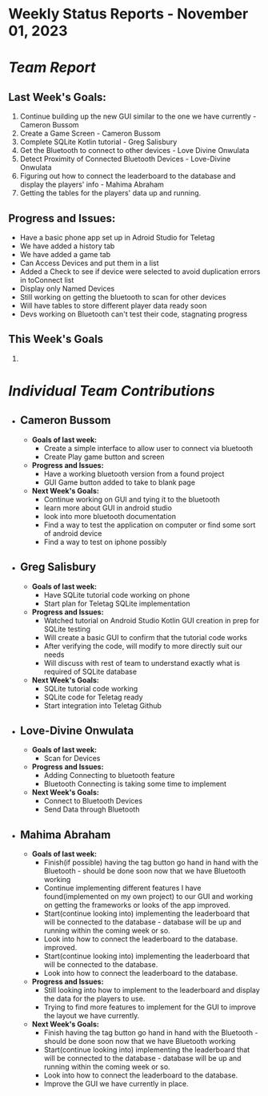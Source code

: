 # Weekly Status Reports - November 01, 2023

# *Team Report*

## Last Week's Goals:
1. Continue building up the new GUI similar to the one we have currently - Cameron Bussom
2. Create a Game Screen - Cameron Bussom
3. Complete SQLite Kotlin tutorial - Greg Salisbury
4. Get the Bluetooth to connect to other devices - Love Divine Onwulata
5. Detect Proximity of Connected Bluetooth Devices - Love-Divine Onwulata
6. Figuring out how to connect the leaderboard to the database and display the players' info - Mahima Abraham
7. Getting the tables for the players' data up and running. 
   
## Progress and Issues:
+ Have a basic phone app set up in Adroid Studio for Teletag
+ We have added a history tab
+ We have added a game tab
+ Can Access Devices and put them in a list
+ Added a Check to see if device were selected to avoid duplication errors in toConnect list
+ Display only Named Devices
+ Still working on getting the bluetooth to scan for other devices
+ Will have tables to store different player data ready soon
+ Devs working on Bluetooth can't test their code, stagnating progress


## This Week's Goals
1. 

# *Individual Team Contributions*

+ ## Cameron Bussom
    + **Goals of last week:**
      + Create a simple interface to allow user to connect via bluetooth
      + Create Play game button and screen
    + **Progress and Issues:**
      + Have a working bluetooth version from a found project
      + GUI Game button added to take to blank page
    + **Next Week's Goals:**
      + Continue working on GUI and tying it to the bluetooth
      + learn more about GUI in android studio
      + look into more bluetooth documentation
      + Find a way to test the application on computer or find some sort of android device
      + Find a way to test on iphone possibly

+ ## Greg Salisbury 
    + **Goals of last week:**
      + Have SQLite tutorial code working on phone
      + Start plan for Teletag SQLite implementation
    + **Progress and Issues:**
      + Watched tutorial on Android Studio Kotlin GUI creation in prep for SQLite testing
      + Will create a basic GUI to confirm that the tutorial code works
      + After verifying the code, will modify to more directly suit our needs
      + Will discuss with rest of team to understand exactly what is required of SQLite database
    + **Next Week's Goals:**
      + SQLite tutorial code working
      + SQLite code for Teletag ready
      + Start integration into Teletag Github

+ ## Love-Divine Onwulata
    + **Goals of last week:**
      + Scan for Devices
    + **Progress and Issues:**
      + Adding Connecting to bluetooth feature
      + Bluetooth Connecting is taking some time to implement
    + **Next Week's Goals:**
      + Connect to Bluetooth Devices
      + Send Data through Bluetooth

+ ## Mahima Abraham
    + **Goals of last week:**
      + Finish(if possible) having the tag button go hand in hand with the Bluetooth - should be done soon now that we have Bluetooth working
      + Continue implementing different features I have found(implemented on my own project) to our GUI and working on getting the frameworks or looks of the app improved.
      + Start(continue looking into) implementing the leaderboard that will be connected to the database - database will be up and running within the coming week or so. 
      + Look into how to connect the leaderboard to the database. improved.
      + Start(continue looking into) implementing the leaderboard that will be connected to the database.
      + Look into how to connect the leaderboard to the database.  
    + **Progress and Issues:**
      + Still looking into how to implement to the leaderboard and display the data for the players to use.
      + Trying to find more features to implement for the GUI to improve the layout we have currently. 
    + **Next Week's Goals:**
      + Finish having the tag button go hand in hand with the Bluetooth - should be done soon now that we have Bluetooth working
      + Start(continue looking into) implementing the leaderboard that will be connected to the database - database will be up and running within the coming week or so. 
      + Look into how to connect the leaderboard to the database.
      + Improve the GUI we have currently in place. 
